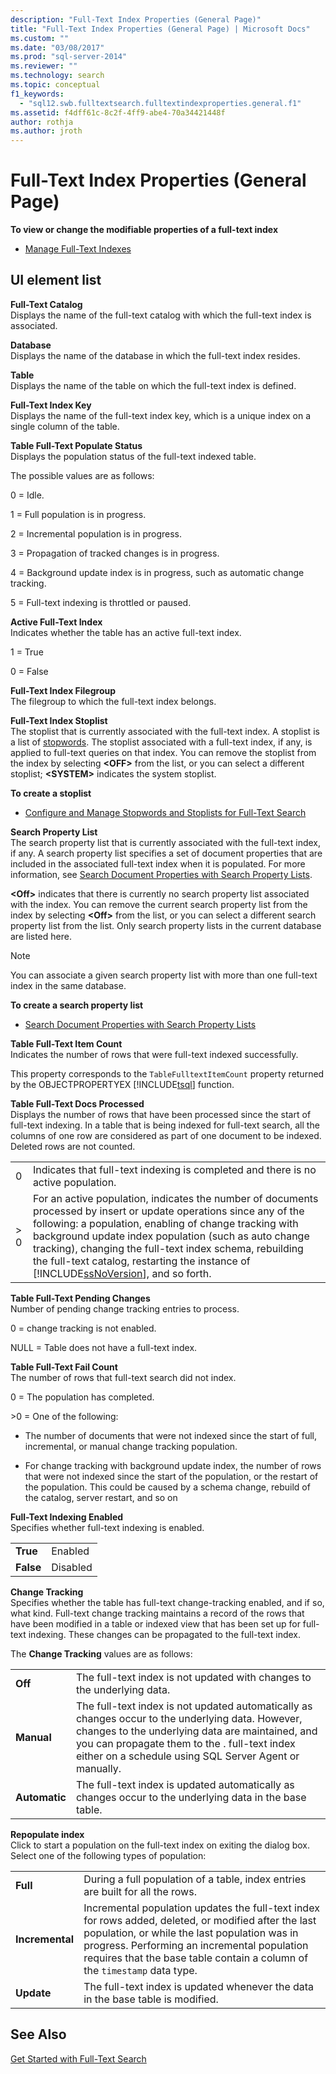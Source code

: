 ```yaml
---
description: "Full-Text Index Properties (General Page)"
title: "Full-Text Index Properties (General Page) | Microsoft Docs"
ms.custom: ""
ms.date: "03/08/2017"
ms.prod: "sql-server-2014"
ms.reviewer: ""
ms.technology: search
ms.topic: conceptual
f1_keywords: 
  - "sql12.swb.fulltextsearch.fulltextindexproperties.general.f1"
ms.assetid: f4dff61c-8c2f-4ff9-abe4-70a34421448f
author: rothja
ms.author: jroth
---
```

# Full-Text Index Properties (General Page)
  **To view or change the modifiable properties of a full-text index**  
  
-   [Manage Full-Text Indexes](../relational-databases/indexes/indexes.md)  
  
## UI element list  
 **Full-Text Catalog**  
 Displays the name of the full-text catalog with which the full-text index is associated.  
  
 **Database**  
 Displays the name of the database in which the full-text index resides.  
  
 **Table**  
 Displays the name of the table on which the full-text index is defined.  
  
 **Full-Text Index Key**  
 Displays the name of the full-text index key, which is a unique index on a single column of the table.  
  
 **Table Full-Text Populate Status**  
 Displays the population status of the full-text indexed table.  
  
 The possible values are as follows:  
  
 0 = Idle.  
  
 1 = Full population is in progress.  
  
 2 = Incremental population is in progress.  
  
 3 = Propagation of tracked changes is in progress.  
  
 4 = Background update index is in progress, such as automatic change tracking.  
  
 5 = Full-text indexing is throttled or paused.  
  
 **Active Full-Text Index**  
 Indicates whether the table has an active full-text index.  
  
 1 = True  
  
 0 = False  
  
 **Full-Text Index Filegroup**  
 The filegroup to which the full-text index belongs.  
  
 **Full-Text Index Stoplist**  
 The stoplist that is currently associated with the full-text index. A stoplist is a list of [stopwords](../relational-databases/search/full-text-search.md). The stoplist associated with a full-text index, if any, is applied to full-text queries on that index. You can remove the stoplist from the index by selecting **\<OFF>** from the list, or you can select a different stoplist; **\<SYSTEM>** indicates the system stoplist.  
  
 **To create a stoplist**  
  
-   [Configure and Manage Stopwords and Stoplists for Full-Text Search](../relational-databases/search/full-text-search.md)  
  
 **Search Property List**  
 The search property list that is currently associated with the full-text index, if any. A search property list specifies a set of document properties that are included in the associated full-text index when it is populated. For more information, see [Search Document Properties with Search Property Lists](../relational-databases/search/search-document-properties-with-search-property-lists.md).  
  
 **\<Off>** indicates that there is currently no search property list associated with the index. You can remove the current search property list from the index by selecting **\<Off>** from the list, or you can select a different search property list from the list. Only search property lists in the current database are listed here.  
  
> [!NOTE]  
>  You can associate a given search property list with more than one full-text index in the same database.  
  
 **To create a search property list**  
  
-   [Search Document Properties with Search Property Lists](../relational-databases/search/search-document-properties-with-search-property-lists.md)  
  
 **Table Full-Text Item Count**  
 Indicates the number of rows that were full-text indexed successfully.  
  
 This property corresponds to the `TableFulltextItemCount` property returned by the OBJECTPROPERTYEX [!INCLUDE[tsql](../includes/tsql-md.md)] function.  
  
 **Table Full-Text Docs Processed**  
 Displays the number of rows that have been processed since the start of full-text indexing. In a table that is being indexed for full-text search, all the columns of one row are considered as part of one document to be indexed. Deleted rows are not counted.  
  
|||  
|-|-|  
|0|Indicates that full-text indexing is completed and there is no active population.|  
|> 0|For an active population, indicates the number of documents processed by insert or update operations since any of the following: a population, enabling of change tracking with background update index population (such as auto change tracking), changing the full-text index schema, rebuilding the full-text catalog, restarting the instance of [!INCLUDE[ssNoVersion](../includes/ssnoversion-md.md)], and so forth.|  
  
 **Table Full-Text Pending Changes**  
 Number of pending change tracking entries to process.  
  
 0 = change tracking is not enabled.  
  
 NULL = Table does not have a full-text index.  
  
 **Table Full-Text Fail Count**  
 The number of rows that full-text search did not index.  
  
 0 = The population has completed.  
  
 \>0 = One of the following:  
  
-   The number of documents that were not indexed since the start of full, incremental, or manual change tracking population.  
  
-   For change tracking with background update index, the number of rows that were not indexed since the start of the population, or the restart of the population. This could be caused by a schema change, rebuild of the catalog, server restart, and so on  
  
 **Full-Text Indexing Enabled**  
 Specifies whether full-text indexing is enabled.  
  
|||  
|-|-|  
|**True**|Enabled|  
|**False**|Disabled|  
  
 **Change Tracking**  
 Specifies whether the table has full-text change-tracking enabled, and if so, what kind. Full-text change tracking maintains a record of the rows that have been modified in a table or indexed view that has been set up for full-text indexing. These changes can be propagated to the full-text index.  
  
 The **Change Tracking** values are as follows:  
  
|||  
|-|-|  
|**Off**|The full-text index is not updated with changes to the underlying data.|  
|**Manual**|The full-text index is not updated automatically as changes occur to the underlying data. However, changes to the underlying data are maintained, and you can propagate them to the . full-text index either on a schedule using SQL Server Agent or manually.|  
|**Automatic**|The full-text index is updated automatically as changes occur to the underlying data in the base table.|  
  
 **Repopulate index**  
 Click to start a population on the full-text index on exiting the dialog box. Select one of the following types of population:  
  
|||  
|-|-|  
|**Full**|During a full population of a table, index entries are built for all the rows.|  
|**Incremental**|Incremental population updates the full-text index for rows added, deleted, or modified after the last population, or while the last population was in progress. Performing an incremental population requires that the base table contain a column of the `timestamp` data type.|  
|**Update**|The full-text index is updated whenever the data in the base table is modified.|  
  
## See Also  
 [Get Started with Full-Text Search](../relational-databases/search/get-started-with-full-text-search.md)  
  
  
